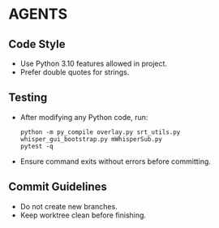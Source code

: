 # AGENTS

## Code Style
- Use Python 3.10 features allowed in project.
- Prefer double quotes for strings.

## Testing
- After modifying any Python code, run:
  ```
  python -m py_compile overlay.py srt_utils.py whisper_gui_bootstrap.py mWhisperSub.py
  pytest -q
  ```
- Ensure command exits without errors before committing.

## Commit Guidelines
- Do not create new branches.
- Keep worktree clean before finishing.
